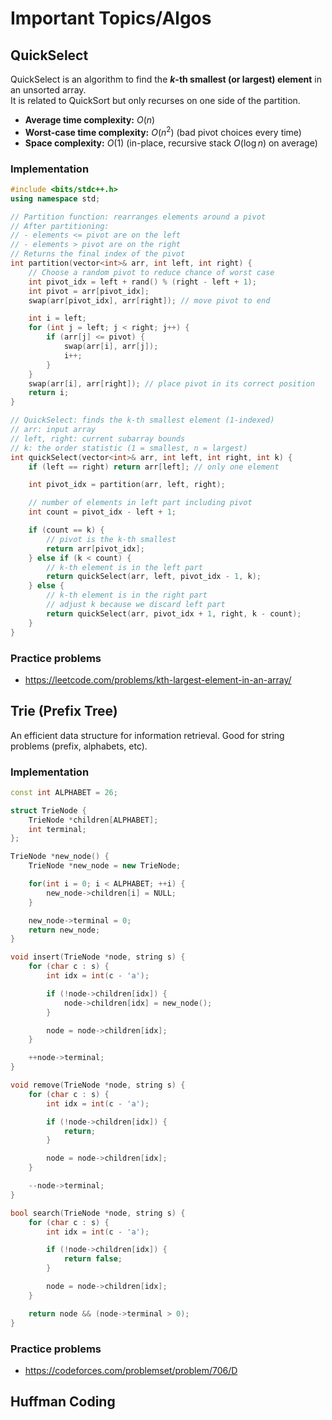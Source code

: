 # Important Topics/Algos

## QuickSelect

QuickSelect is an algorithm to find the **$k$-th smallest (or largest) element** in an unsorted array.  
It is related to QuickSort but only recurses on one side of the partition.

- **Average time complexity:** $O(n)$  
- **Worst-case time complexity:** $O(n^2)$ (bad pivot choices every time)  
- **Space complexity:** $O(1)$ (in-place, recursive stack $O(\log n)$ on average)

### Implementation

```cpp
#include <bits/stdc++.h>
using namespace std;

// Partition function: rearranges elements around a pivot
// After partitioning:
// - elements <= pivot are on the left
// - elements > pivot are on the right
// Returns the final index of the pivot
int partition(vector<int>& arr, int left, int right) {
    // Choose a random pivot to reduce chance of worst case
    int pivot_idx = left + rand() % (right - left + 1);
    int pivot = arr[pivot_idx];
    swap(arr[pivot_idx], arr[right]); // move pivot to end

    int i = left;
    for (int j = left; j < right; j++) {
        if (arr[j] <= pivot) {
            swap(arr[i], arr[j]);
            i++;
        }
    }
    swap(arr[i], arr[right]); // place pivot in its correct position
    return i;
}

// QuickSelect: finds the k-th smallest element (1-indexed)
// arr: input array
// left, right: current subarray bounds
// k: the order statistic (1 = smallest, n = largest)
int quickSelect(vector<int>& arr, int left, int right, int k) {
    if (left == right) return arr[left]; // only one element

    int pivot_idx = partition(arr, left, right);

    // number of elements in left part including pivot
    int count = pivot_idx - left + 1;

    if (count == k) {
        // pivot is the k-th smallest
        return arr[pivot_idx];
    } else if (k < count) {
        // k-th element is in the left part
        return quickSelect(arr, left, pivot_idx - 1, k);
    } else {
        // k-th element is in the right part
        // adjust k because we discard left part
        return quickSelect(arr, pivot_idx + 1, right, k - count);
    }
}
```

### Practice problems
* https://leetcode.com/problems/kth-largest-element-in-an-array/

## Trie (Prefix Tree)

An efficient data structure for information retrieval. Good for string problems (prefix, alphabets, etc).

### Implementation

```cpp
const int ALPHABET = 26;

struct TrieNode {
    TrieNode *children[ALPHABET];
    int terminal;
};

TrieNode *new_node() {
    TrieNode *new_node = new TrieNode;

    for(int i = 0; i < ALPHABET; ++i) {
        new_node->children[i] = NULL;
    }

    new_node->terminal = 0;
    return new_node;
}

void insert(TrieNode *node, string s) {
    for (char c : s) {
        int idx = int(c - 'a');

        if (!node->children[idx]) {
            node->children[idx] = new_node();
        }

        node = node->children[idx];
    }

    ++node->terminal;
}

void remove(TrieNode *node, string s) {
    for (char c : s) {
        int idx = int(c - 'a');

        if (!node->children[idx]) {
            return;
        }

        node = node->children[idx];
    }

    --node->terminal;
}

bool search(TrieNode *node, string s) {
    for (char c : s) {
        int idx = int(c - 'a');

        if (!node->children[idx]) {
            return false;
        }

        node = node->children[idx];
    }

    return node && (node->terminal > 0);
}

```

### Practice problems
* https://codeforces.com/problemset/problem/706/D

## Huffman Coding
